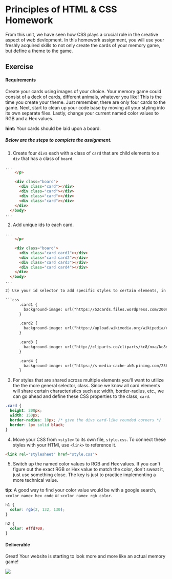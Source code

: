 # Principles of HTML & CSS Homework

From this unit, we have seen how CSS plays a crucial role in the creative aspect of web devlopment. In this homework assignment, you will use your freshly acquired skills to not only create the cards of your memory game, but define a theme to the game.

## Exercise

#### Requirements

Create your cards using images of your choice. Your memory game could consist of a deck of cards, different animals, whatever you like! This is the time you create your theme. Just remember, there are only four cards to the game. Next, start to clean up your code base by moving all your styling into its own separate files. Lastly, change your current named color values to RGB and a Hex values.

**hint:** Your cards should be laid upon a board.

##### Below are the steps to complete the assignment.

1) Create four `div`s each with a class of `card` that are child elements to a `div` that has a class of `board`.

```html
...
    </p>

    <div class="board">
      <div class="card"></div>
      <div class="card"></div>
      <div class="card"></div>
      <div class="card"></div>
    </div>
  </body>
...
```

2) Add unique ids to each card.

```html
...
    </p>

    <div class="board">
      <div class="card card1"></div>
      <div class="card card2"></div>
      <div class="card card3"></div>
      <div class="card card4"></div>
    </div>
  </body>
...

2) Use your id selector to add specific styles to certain elements, in this case card images.

```css
      .card1 {
        background-image: url("https://52cards.files.wordpress.com/2009/05/428px-poker-sm-212-ks.png?w=455");
      }

      .card2 {
        background-image: url("https://upload.wikimedia.org/wikipedia/commons/thumb/d/d3/King_of_clubs2.svg/2000px-King_of_clubs2.svg.png");
      }

      .card3 {
        background-image: url("http://cliparts.co/cliparts/kc8/nxa/kc8nxaMcr.png");
      }

      .card4 {
        background-image: url("https://s-media-cache-ak0.pinimg.com/236x/15/e4/3a/15e43a712ac44407d23c437b0a5b43bc.jpg");
      }

```

3) For styles that are shared across multiple elements you'll want to utilize the the more general selector, class. Since we know all card elements will share certain characteristics such as: width, border-radius, etc., we can go ahead and define these CSS properties to the class, `card`.

```css
.card {
  height: 200px;
  width: 150px;
  border-radius: 10px; /* give the divs card-like rounded corners */
  border: 1px solid black;
}
```

4) Move your CSS from `<style>` to its own file, `style.css`. To connect these styles with your HTMl, use `<link>` to reference it.

```html
<link rel="stylesheet" href="style.css">
```

5) Switch up the named color values to RGB and Hex values. If you can't figure out the exact RGB or Hex value to match the color, don't sweat it, just use something close. The key is just to practice implementing a more technical value.

**tip:** A good way to find your color value would be with a google search, `<color name> hex code` or `<color name> rgb color`.

```css
h1 {
  color: rgb(2, 132, 130);
}

h2 {
  color: #ffd700;
}
```

#### Deliverable

Great! Your website is starting to look more and more like an actual memory game!

![](https://s3.amazonaws.com/f.cl.ly/items/0n1W1M2d0y3f1Q2V1T16/Image%202016-03-17%20at%208.44.47%20AM.png?v=cc378882)